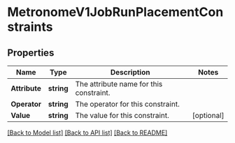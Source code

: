 # MetronomeV1JobRunPlacementConstraints

## Properties
Name | Type | Description | Notes
------------ | ------------- | ------------- | -------------
**Attribute** | **string** | The attribute name for this constraint. | 
**Operator** | **string** | The operator for this constraint. | 
**Value** | **string** | The value for this constraint. | [optional] 

[[Back to Model list]](../README.md#documentation-for-models) [[Back to API list]](../README.md#documentation-for-api-endpoints) [[Back to README]](../README.md)


